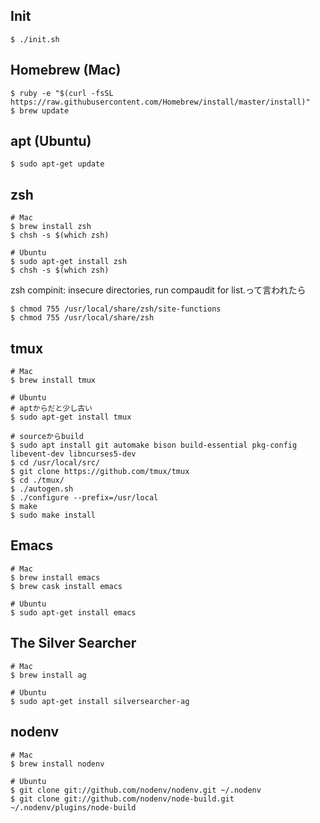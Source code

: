 ## Init
```
$ ./init.sh
```

## Homebrew (Mac)
```
$ ruby -e "$(curl -fsSL https://raw.githubusercontent.com/Homebrew/install/master/install)"
$ brew update
```

## apt (Ubuntu)
```
$ sudo apt-get update
```

## zsh
```
# Mac
$ brew install zsh
$ chsh -s $(which zsh)

# Ubuntu
$ sudo apt-get install zsh
$ chsh -s $(which zsh)
```
zsh compinit: insecure directories, run compaudit for list.って言われたら
```
$ chmod 755 /usr/local/share/zsh/site-functions
$ chmod 755 /usr/local/share/zsh
```

## tmux
```
# Mac
$ brew install tmux

# Ubuntu
# aptからだと少し古い
$ sudo apt-get install tmux

# sourceからbuild
$ sudo apt install git automake bison build-essential pkg-config libevent-dev libncurses5-dev
$ cd /usr/local/src/
$ git clone https://github.com/tmux/tmux
$ cd ./tmux/
$ ./autogen.sh
$ ./configure --prefix=/usr/local
$ make
$ sudo make install
```

## Emacs
```
# Mac
$ brew install emacs
$ brew cask install emacs

# Ubuntu
$ sudo apt-get install emacs
```

## The Silver Searcher
```
# Mac
$ brew install ag

# Ubuntu
$ sudo apt-get install silversearcher-ag
```

## nodenv
```
# Mac
$ brew install nodenv

# Ubuntu
$ git clone git://github.com/nodenv/nodenv.git ~/.nodenv
$ git clone git://github.com/nodenv/node-build.git ~/.nodenv/plugins/node-build
```
